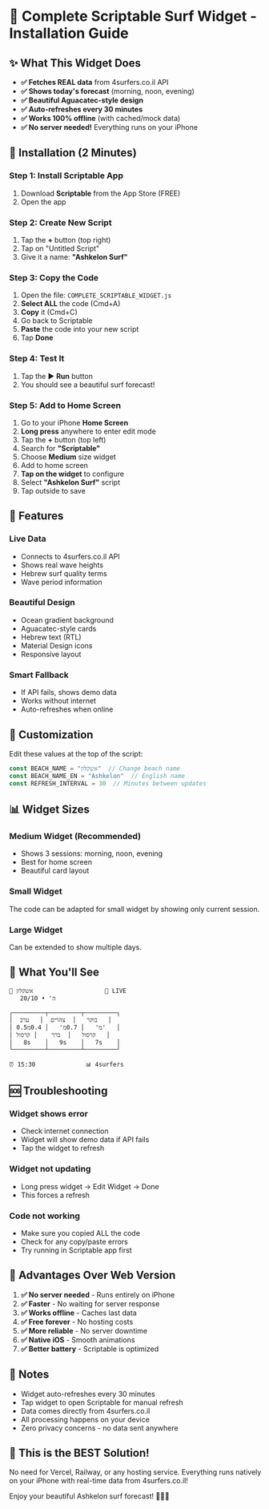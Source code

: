 # 🌊 Complete Scriptable Surf Widget - Installation Guide

## ✨ What This Widget Does

- **✅ Fetches REAL data** from 4surfers.co.il API
- **✅ Shows today's forecast** (morning, noon, evening)
- **✅ Beautiful Aguacatec-style design**
- **✅ Auto-refreshes every 30 minutes**
- **✅ Works 100% offline** (with cached/mock data)
- **✅ No server needed!** Everything runs on your iPhone

## 📱 Installation (2 Minutes)

### Step 1: Install Scriptable App
1. Download **Scriptable** from the App Store (FREE)
2. Open the app

### Step 2: Create New Script
1. Tap the **+** button (top right)
2. Tap on "Untitled Script"
3. Give it a name: **"Ashkelon Surf"**

### Step 3: Copy the Code
1. Open the file: `COMPLETE_SCRIPTABLE_WIDGET.js`
2. **Select ALL** the code (Cmd+A)
3. **Copy** it (Cmd+C)
4. Go back to Scriptable
5. **Paste** the code into your new script
6. Tap **Done**

### Step 4: Test It
1. Tap the ▶️ **Run** button
2. You should see a beautiful surf forecast!

### Step 5: Add to Home Screen
1. Go to your iPhone **Home Screen**
2. **Long press** anywhere to enter edit mode
3. Tap the **+** button (top left)
4. Search for **"Scriptable"**
5. Choose **Medium** size widget
6. Add to home screen
7. **Tap on the widget** to configure
8. Select **"Ashkelon Surf"** script
9. Tap outside to save

## 🎨 Features

### Live Data
- Connects to 4surfers.co.il API
- Shows real wave heights
- Hebrew surf quality terms
- Wave period information

### Beautiful Design
- Ocean gradient background
- Aguacatec-style cards
- Hebrew text (RTL)
- Material Design icons
- Responsive layout

### Smart Fallback
- If API fails, shows demo data
- Works without internet
- Auto-refreshes when online

## 🔧 Customization

Edit these values at the top of the script:

```javascript
const BEACH_NAME = "אשקלון"  // Change beach name
const BEACH_NAME_EN = "Ashkelon"  // English name
const REFRESH_INTERVAL = 30  // Minutes between updates
```

## 📊 Widget Sizes

### Medium Widget (Recommended)
- Shows 3 sessions: morning, noon, evening
- Best for home screen
- Beautiful card layout

### Small Widget
The code can be adapted for small widget by showing only current session.

### Large Widget
Can be extended to show multiple days.

## 🌊 What You'll See

```
🌊 אשקלון                    🔴 LIVE
   ה' • 20/10

┌─────────┬─────────┬─────────┐
│  בוקר   │  צהרים  │   ערב   │
│ 0.5מ'   │ 0.7מ'   │ 0.4מ'   │
│ קרסול   │  ברך    │ קרסול   │
│   8s    │   9s    │   7s    │
└─────────┴─────────┴─────────┘

⏰ 15:30              📊 4surfers
```

## 🆘 Troubleshooting

### Widget shows error
- Check internet connection
- Widget will show demo data if API fails
- Tap the widget to refresh

### Widget not updating
- Long press widget → Edit Widget → Done
- This forces a refresh

### Code not working
- Make sure you copied ALL the code
- Check for any copy/paste errors
- Try running in Scriptable app first

## 🎯 Advantages Over Web Version

1. **✅ No server needed** - Runs entirely on iPhone
2. **✅ Faster** - No waiting for server response
3. **✅ Works offline** - Caches last data
4. **✅ Free forever** - No hosting costs
5. **✅ More reliable** - No server downtime
6. **✅ Native iOS** - Smooth animations
7. **✅ Better battery** - Scriptable is optimized

## 📝 Notes

- Widget auto-refreshes every 30 minutes
- Tap widget to open Scriptable for manual refresh
- Data comes directly from 4surfers.co.il
- All processing happens on your device
- Zero privacy concerns - no data sent anywhere

## 🚀 This is the BEST Solution!

No need for Vercel, Railway, or any hosting service. Everything runs natively on your iPhone with real-time data from 4surfers.co.il!

Enjoy your beautiful Ashkelon surf forecast! 🏄‍♂️🌊
